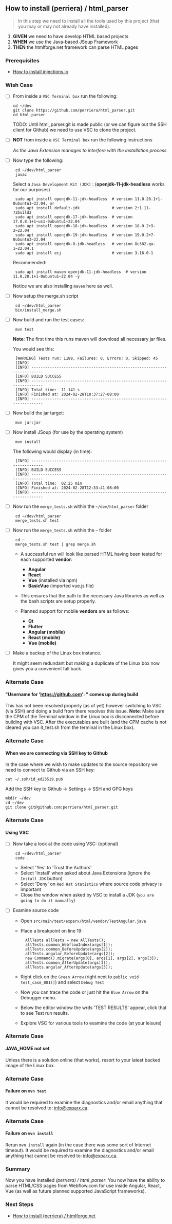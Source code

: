 
## How to install (perriera) / html_parser 
> In this step we need to install all the tools used by this project (that you may or may not already have installed).

 1. **GIVEN** we need to have develop HTML based projects
 2. **WHEN** we use the Java-based JSoup Framework 
 3. **THEN** the htmlforge.net framework can parse HTML pages

### Prerequisites
- [How to install injections.io](https://github.com/perriera/injections)

### Wish Case

  - [ ] From inside a `VSC Terminal box` run the following:
	
        cd ~/dev
		git clone https://github.com/perriera/html_parser.git
		cd html_parser

	TODO: Until html_parser.git is made public (or we can figure out the SSH client for Github) we need to use VSC to clone the project.

 - [ ] **NOT** from inside a `VSC Terminal box` run the following instructions

	 *As the Java Extension manages to interfere with the installation process*

 - [ ] Now type the following:
 
		cd ~/dev/html_parser
		javac

	Select a `Java Development Kit (JDK)` : (**openjdk-11-jdk-headless** works for our purposes)

		sudo apt install openjdk-11-jdk-headless  # version 11.0.20.1+1-0ubuntu1~22.04, or
		sudo apt install default-jdk              # version 2:1.11-72build2
		sudo apt install openjdk-17-jdk-headless  # version 17.0.8.1+1~us1-0ubuntu1~22.04
		sudo apt install openjdk-18-jdk-headless  # version 18.0.2+9-2~22.04
		sudo apt install openjdk-19-jdk-headless  # version 19.0.2+7-0ubuntu3~22.04
		sudo apt install openjdk-8-jdk-headless   # version 8u382-ga-1~22.04.1
		sudo apt install ecj                      # version 3.16.0-1

	Recommended:

		sudo apt install maven openjdk-11-jdk-headless  # version 11.0.20.1+1-0ubuntu1~22.04 -y

	Notice we are also installing `maven` here as well.
	
 - [ ] Now setup the merge.sh script 

        cd ~/dev/html_parser
		bin/install_merge.sh

 - [ ] Now build and run the test cases:

		mvn test

	**Note**: The first time this runs maven will download all necessary jar files.

	You would see this:
	
		[WARNING] Tests run: 1189, Failures: 0, Errors: 0, Skipped: 45
		[INFO] 
		[INFO] ------------------------------------------------------------------------
		[INFO] BUILD SUCCESS
		[INFO] ------------------------------------------------------------------------
		[INFO] Total time:  11.141 s
		[INFO] Finished at: 2024-02-28T10:37:27-08:00
		[INFO] ------------------------------------------------------------------------

 - [ ] Now build the jar target:

		mvn jar:jar

 - [ ] Now install JSoup (for use by the operating system)

		mvn install

	The following would display (in time):

		[INFO] ------------------------------------------------------------------------
		[INFO] BUILD SUCCESS
		[INFO] ------------------------------------------------------------------------
		[INFO] Total time:  02:25 min
		[INFO] Finished at: 2024-02-28T12:33:41-08:00
		[INFO] ------------------------------------------------------------------------

 - [ ] Now run the `merge_tests.sh` within the `~/dev/html_parser` folder

        cd ~/dev/html_parser
		merge_tests.sh test 

 - [ ] Now run the `merge_tests.sh` within the `~` folder

        cd ~
		merge_tests.sh test | grep merge.sh

	- A successful run will look like parsed HTML having been tested for each supported **vendor**:

		- **Angular**
		- **React**
		- **Vue** (installed via npm)
		- **BasicVue** (imported vue.js file)

	- This ensures that the path to the necessary Java libraries as well as the bash scripts are setup properly. 

	- Planned support for mobile **vendors** are as follows:

		- **Qt**
		- **Flutter**
		- **Angular (mobile)**
		- **React (mobile)**
		- **Vue (mobile)**

 - [ ] Make a backup of the Linux box instance.

	It might seem redundant but making a duplicate of the Linux box now gives you a convenient fall back.

### Alternate Case
#### "Username for 'https://github.com': " comes up during build
This has not been resolved properly (as of yet) however switching to VSC (via SSH) and doing a build from there resolves this issue. **Note**: Make sure the CPM of the Terminal window in the Linux box is disconnected before building with VSC. After the executables are built (and the CPM cache is not cleared you can it_test.sh from the terminal in the Linux box).

### Alternate Case
#### When we are connecting via SSH key to Github
In the case where we wish to make updates to the source repository we need to connect to Github via an SSH key:

	cat ~/.ssh/id_ed25519.pub

Add the SSH key to Github -> Settings -> SSH and GPG keys

	mkdir ~/dev
	cd ~/dev
	git clone git@github.com:perriera/html_parser.git

### Alternate Case 
#### Using VSC

 - [ ] Now take a look at the code using VSC: (optional)

		cd ~/dev/html_parser
		code .

	- Select 'Yes' to 'Trust the Authors'
	- Select 'Install' when asked about Java Extensions (ignore the `Install JDK` button)
	- Select 'Deny' on `Red Hat Statistics` where source code privacy is important
	- Close the window when asked by VSC to install a JDK (`you are going to do it manually`)

 - [ ] Examine source code

	- Open `src/main/test/exparx/html/vendor/TestAngular.java`
	- Place a breakpoint on line 19:

			AllTests allTests = new AllTests();
			allTests.common_WebflowIndex(args[1]);
			allTests.common_BeforeUpdate(args[2]);
			allTests.angular_BeforeUpdate(args[2]);
			new Command().migrate(args[0], args[1], args[2], args[3]);
			allTests.common_AfterUpdate(args[3]);
			allTests.angular_AfterUpdate(args[3]);

	- Right click on the `Green Arrow` (right next to `public void test_case_001()`) and select `Debug Test`
	- Now you can trace the code or just hit the `Blue Arrow` on the Debugger menu. 
	- Below the editor window the wrds 'TEST RESULTS' appear, click that to see Test run results. 
	- Explore VSC for various tools to examine the code (at your leisure)

### Alternate Case 
#### JAVA_HOME not set
Unless there is a solution online (that works), resort to your latest backed image of the Linux box. 

### Alternate Case 
#### Failure on `mvn test`
It would be required to examine the diagnostics and/or email anything that cannot be resolved to: info@exparx.ca.

### Alternate Case 
#### Failure on `mvn install`
Rerun `mvn install` again (in the case there was some sort of Internet timeout). It would be required to examine the diagnostics and/or email anything that cannot be resolved to: info@exparx.ca.

### Summary 
Now you have installed *(perriera) / html_parser*. You now have the ability to parse HTML/CSS pages from Webflow.com for use inside Angular, React, Vue (as well as future planned supported JavaScript frameworks).

### Next Steps
- [How to install (perriera) / htmlforge.net](https://github.com/perriera/for_interfaces/blob/main/injections/htmlforge.net/README.md)
